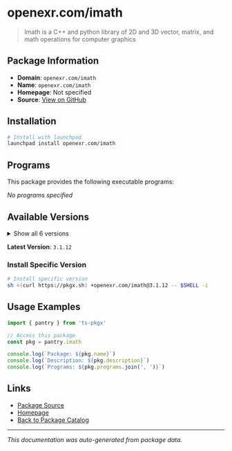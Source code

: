 # openexr.com/imath

> Imath is a C++ and python library of 2D and 3D vector, matrix, and math operations for computer graphics

## Package Information

- **Domain**: `openexr.com/imath`
- **Name**: `openexr.com/imath`
- **Homepage**: Not specified
- **Source**: [View on GitHub](https://github.com/pkgxdev/pantry/tree/main/projects/openexr.com/imath/package.yml)

## Installation

```bash
# Install with launchpad
launchpad install openexr.com/imath
```

## Programs

This package provides the following executable programs:

*No programs specified*

## Available Versions

<details>
<summary>Show all 6 versions</summary>

- `3.1.12`, `3.1.11`, `3.1.10`, `3.1.9`, `3.1.8`
- `3.1.7`

</details>

**Latest Version**: `3.1.12`

### Install Specific Version

```bash
# Install specific version
sh <(curl https://pkgx.sh) +openexr.com/imath@3.1.12 -- $SHELL -i
```

## Usage Examples

```typescript
import { pantry } from 'ts-pkgx'

// Access this package
const pkg = pantry.imath

console.log(`Package: ${pkg.name}`)
console.log(`Description: ${pkg.description}`)
console.log(`Programs: ${pkg.programs.join(', ')}`)
```

## Links

- [Package Source](https://github.com/pkgxdev/pantry/tree/main/projects/openexr.com/imath/package.yml)
- [Homepage](#)
- [Back to Package Catalog](../package-catalog.md)

---

*This documentation was auto-generated from package data.*
